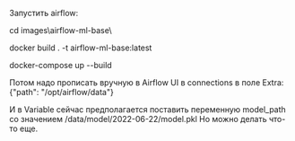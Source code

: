 Запустить airflow:

cd images\airflow-ml-base\

docker build . -t airflow-ml-base:latest

docker-compose up --build

Потом надо прописать вручную в Airflow UI в connections в поле Extra: {"path": "/opt/airflow/data"}

И в Variable сейчас предполагается поставить переменную model_path со значением /data/model/2022-06-22/model.pkl 
Но можно делать что-то еще.